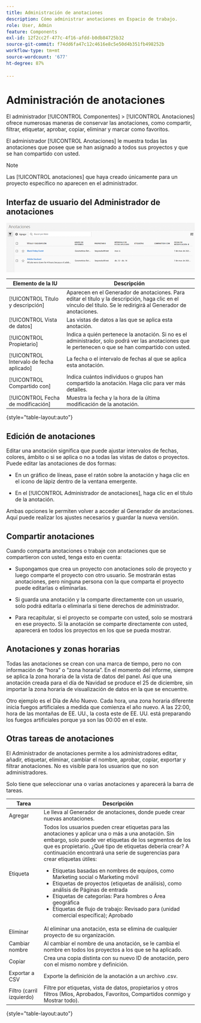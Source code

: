 ```yaml
---
title: Administración de anotaciones
description: Cómo administrar anotaciones en Espacio de trabajo.
role: User, Admin
feature: Components
exl-id: 12f2cc2f-477c-4f16-afdd-b0db84725b32
source-git-commit: f74dd6fa47c12c4616e8c5e50d4b351fb498252b
workflow-type: tm+mt
source-wordcount: '677'
ht-degree: 87%

---
```


# Administración de anotaciones

El administrador [!UICONTROL Componentes] > [!UICONTROL Anotaciones] ofrece numerosas maneras de conservar las anotaciones, como compartir, filtrar, etiquetar, aprobar, copiar, eliminar y marcar como favoritos.

El administrador [!UICONTROL Anotaciones] le muestra todas las anotaciones que posee que se han asignado a todos sus proyectos y que se han compartido con usted.

>[!NOTE]
>
>Las [!UICONTROL anotaciones] que haya creado únicamente para un proyecto específico no aparecen en el administrador.

## Interfaz de usuario del Administrador de anotaciones

![](assets/annotation-mgr.png)

| Elemento de la IU | Descripción |
| --- | --- | 
| [!UICONTROL Título y descripción] | Aparecen en el Generador de anotaciones. Para editar el título y la descripción, haga clic en el vínculo del título. Se le redirigirá al Generador de anotaciones. |
| [!UICONTROL Vista de datos] | Las vistas de datos a las que se aplica esta anotación. |
| [!UICONTROL Propietario] | Indica a quién pertenece la anotación. Si no es el administrador, solo podrá ver las anotaciones que le pertenecen o que se han compartido con usted. |
| [!UICONTROL Intervalo de fecha aplicado] | La fecha o el intervalo de fechas al que se aplica esta anotación. |
| [!UICONTROL Compartido con] | Indica cuántos individuos o grupos han compartido la anotación. Haga clic para ver más detalles. |
| [!UICONTROL Fecha de modificación] | Muestra la fecha y la hora de la última modificación de la anotación. |

{style="table-layout:auto"}

## Edición de anotaciones

Editar una anotación significa que puede ajustar intervalos de fechas, colores, ámbito o si se aplica o no a todas las vistas de datos o proyectos. Puede editar las anotaciones de dos formas:

* En un gráfico de líneas, pase el ratón sobre la anotación y haga clic en el icono de lápiz dentro de la ventana emergente.

* En el [!UICONTROL Administrador de anotaciones], haga clic en el título de la anotación.

Ambas opciones le permiten volver a acceder al Generador de anotaciones. Aquí puede realizar los ajustes necesarios y guardar la nueva versión.

## Compartir anotaciones

Cuando comparta anotaciones o trabaje con anotaciones que se compartieron con usted, tenga esto en cuenta:

* Supongamos que crea un proyecto con anotaciones solo de proyecto y luego comparte el proyecto con otro usuario. Se mostrarán estas anotaciones, pero ninguna persona con la que comparta el proyecto puede editarlas o eliminarlas.

* Si guarda una anotación y la comparte directamente con un usuario, solo podrá editarla o eliminarla si tiene derechos de administrador.

* Para recapitular, si el proyecto se comparte con usted, solo se mostrará en ese proyecto. Si la anotación se comparte directamente con usted, aparecerá en todos los proyectos en los que se pueda mostrar.

## Anotaciones y zonas horarias

Todas las anotaciones se crean con una marca de tiempo, pero no con información de “hora” o “zona horaria”. En el momento del informe, siempre se aplica la zona horaria de la vista de datos del panel. Así que una anotación creada para el día de Navidad se produce el 25 de diciembre, sin importar la zona horaria de visualización de datos en la que se encuentre.

Otro ejemplo es el Día de Año Nuevo. Cada hora, una zona horaria diferente inicia fuegos artificiales a medida que comienza el año nuevo. A las 22:00, hora de las montañas de EE. UU., la costa este de EE. UU. está preparando los fuegos artificiales porque ya son las 00:00 en el este.

## Otras tareas de anotaciones

El Administrador de anotaciones permite a los administradores editar, añadir, etiquetar, eliminar, cambiar el nombre, aprobar, copiar, exportar y filtrar anotaciones. No es visible para los usuarios que no son administradores.

Solo tiene que seleccionar una o varias anotaciones y aparecerá la barra de tareas.

| Tarea | Descripción |
| --- | --- |
| Agregar | Le lleva al Generador de anotaciones, donde puede crear nuevas anotaciones. |
| Etiqueta | Todos los usuarios pueden crear etiquetas para las anotaciones y aplicar una o más a una anotación. Sin embargo, solo puede ver etiquetas de los segmentos de los que es propietario. ¿Qué tipo de etiquetas debería crear? A continuación encontrará una serie de sugerencias para crear etiquetas útiles:<ul><li>Etiquetas basadas en nombres de equipos, como Marketing social o Marketing móvil</li><li>Etiquetas de proyectos (etiquetas de análisis), como análisis de Páginas de entrada</li><li>Etiquetas de categorías: Para hombres o Área geográfica</li><li>Etiquetas de flujo de trabajo: Revisado para (unidad comercial específica); Aprobado</li></ul> |
| Eliminar | Al eliminar una anotación, esta se elimina de cualquier proyecto de su organización. |
| Cambiar nombre | Al cambiar el nombre de una anotación, se le cambia el nombre en todos los proyectos a los que se ha aplicado. |
| Copiar | Crea una copia distinta con su nuevo ID de anotación, pero con el mismo nombre y definición. |
| Exportar a CSV | Exporte la definición de la anotación a un archivo .csv. |
| Filtro (carril izquierdo) | Filtre por etiquetas, vista de datos, propietarios y otros filtros (Míos, Aprobados, Favoritos, Compartidos conmigo y Mostrar todo). |

{style="table-layout:auto"}
